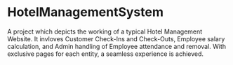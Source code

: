 # HotelManagementSystem
A project which depicts the working of a typical Hotel Management Website. It invloves Customer Check-Ins and Check-Outs, Employee salary calculation, and Admin handling of Employee attendance and removal. With exclusive pages for each entity, a seamless experience is achieved.